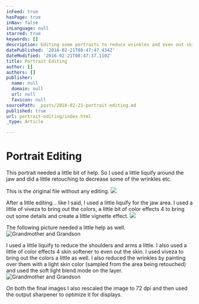 ```yaml
---
inFeed: true
hasPage: true
inNav: false
inLanguage: null
starred: true
keywords: []
description: Editing some portraits to reduce wrinkles and even out skin tones.
datePublished: '2016-02-21T08:47:47.434Z'
dateModified: '2016-02-21T08:47:37.110Z'
title: Portrait Editing
author: []
authors: []
publisher:
  name: null
  domain: null
  url: null
  favicon: null
sourcePath: _posts/2016-02-21-portrait-editing.md
published: true
url: portrait-editing/index.html
_type: Article

---
```

# Portrait Editing

This portrait needed a little bit of help. So I used a little liquify around the jaw and did a little retouching to decrease some of the wrinkles etc.

This is the original file without any editing.
![](https://the-grid-user-content.s3-us-west-2.amazonaws.com/335b1f4a-adfd-4092-ae0c-1ff34c6bc502.jpg)

After a little editing... like I said, I used a little liquify for the jaw area. I used a little of viveza to bring out the colors, a little bit of color effects 4 to bring out some details and create a little vignette effect.
![](https://the-grid-user-content.s3-us-west-2.amazonaws.com/6bb4525d-0728-4d06-93d3-e77aa5dc58c8.jpg)

The following picture needed a little help as well. ![Grandmother and Grandson](https://the-grid-user-content.s3-us-west-2.amazonaws.com/937d6317-3471-4bd7-ba87-2afd33df43a7.jpg)

I used a little liquify to reduce the shoulders and arms a little. I also used a little of color effects 4 skin softener to even out the skin. I used viveza to bring out the colors a little as well. I also reduced the wrinkles by painting over them with a light skin color (sampled from the area being retouched) and used the soft light blend mode on the layer.
![Grandmother and Grandson](https://the-grid-user-content.s3-us-west-2.amazonaws.com/bda73a5b-bc25-4f49-b10a-c910e4c3f7b7.jpg)

On both the final images I also rescaled the image to 72 dpi and then used the output sharpener to optimize it for displays.